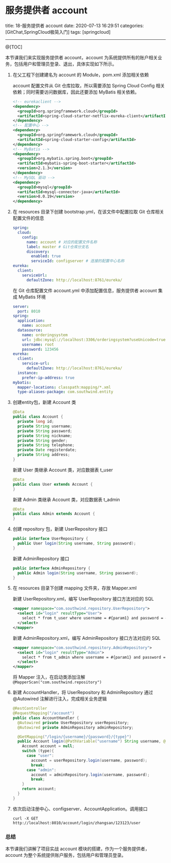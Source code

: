 # 服务提供者 account

title: 18-服务提供者 account
date: 2020-07-13 16:29:51
categories: [GitChat,SpringCloud极简入门]
tags: [springcloud]

---

@[TOC]

本节课我们来实现服务提供者 account，account 为系统提供所有的账户相关业务，包括用户和管理员登录、退出，具体实现如下所示。

1. 在父工程下创建建名为 account 的 Module，pom.xml 添加相关依赖

   account 配置文件从 Git 仓库拉取，所以需要添加 Spring Cloud Config 相关依赖；同时需要访问数据库，因此还要添加 MyBatis 相关依赖。

   ```xml
   <!-- eurekaclient -->
   <dependency>
     <groupId>org.springframework.cloud</groupId>
     <artifactId>spring-cloud-starter-netflix-eureka-client</artifactId>
   </dependency>
   <!-- 配置中心 -->
   <dependency>
     <groupId>org.springframework.cloud</groupId>
     <artifactId>spring-cloud-starter-config</artifactId>
   </dependency>
   <!-- MyBatis -->
   <dependency>
     <groupId>org.mybatis.spring.boot</groupId>
     <artifactId>mybatis-spring-boot-starter</artifactId>
     <version>2.1.3</version>
   </dependency>
   <!-- MySQL 驱动 -->
   <dependency>
     <groupId>mysql</groupId>
     <artifactId>mysql-connector-java</artifactId>
     <version>8.0.19</version>
   </dependency>
   ```
   
2. 在 resources 目录下创建 bootstrap.yml，在该文件中配置拉取 Git 仓库相关配置文件的信息

   ```yaml
   spring:
     cloud:
       config:
         name: account # 对应的配置文件名称
         label: master # Git仓库分支名
         discovery:
           enabled: true
           serviceId: configserver # 连接的配置中心名称
   eureka:
     client:
       serviceUrl:
         defaultZone: http://localhost:8761/eureka/
   ```

   在 Git 仓库配置文件 account.yml 中添加配置信息，服务提供者 account 集成 MyBatis 环境

   ```yaml
   server:
     port: 8010
   spring:
     application:
       name: account
     datasource:
       name: orderingsystem
       url: jdbc:mysql://localhost:3306/orderingsystem?useUnicode=true&characterEncoding=UTF-8
       username: root
       password: 123456
   eureka:
     client:
       service-url:
         defaultZone: http://localhost:8761/eureka/
     instance:
       prefer-ip-address: true
   mybatis:
     mapper-locations: classpath:mapping/*.xml
     type-aliases-package: com.southwind.entity
   ```

3. 创建entity包，新建 Account 类

   ```java
   @Data
   public class Account {
     private long id;
     private String username;
     private String password;
     private String nickname;
     private String gender;
     private String telephone;
     private Date registerdate;
     private String address;
   }
   ```

   新建 User 类继承 Account 类，对应数据表 t_user

   ```java
   @Data
   public class User extends Account {
   }
   ```

   新建 Admin 类继承 Account 类，对应数据表 t_admin

   ```java
   @Data
   public class Admin extends Account {
   }
   ```

4. 创建 repository 包，新建 UserRepository 接口

   ```java
   public interface UserRepository {
     public User login(String username, String password);
   }
   ```

   新建 AdminRepository 接口

   ```java
   public interface AdminRepository {
     public Admin login(String username, String password);
   }
   ```

5. 在 resources 目录下创建 mapping 文件夹，存放 Mapper.xml

   新建 UserRepository.xml，编写 UserRepository 接口方法对应的 SQL

   ```xml
   <mapper namespace="com.southwind.repository.UserRepository">
     <select id="login" resultType="User">
       select * from t_user where username = #{param1} and password = #{param2}
     </select>
   </mapper>
   ```

   新建 AdminRepository.xml，编写 AdminRepository 接口方法对应的 SQL

   ```xml
   <mapper namespace="com.southwind.repository.AdminRepository">
     <select id="login" resultType="Admin">
       select * from t_admin where username = #{param1} and password = #{param2}
     </select>
   </mapper>
   ```

   将 Mapper 注入，在启动类添加注解 `@MapperScan("com.southwind.repository")`

6. 新建 AccountHandler，将 UserRepository 和 AdminRepository 通过 @Autowired 注解进行注入，完成相关业务逻辑

   ```java
   @RestController
   @RequestMapping("/account")
   public class AccountHandler {
     @Autowired private UserRepository userRepository;
     @Autowired private AdminRepository adminRepository;
   
     @GetMapping("/login/{username}/{password}/{type}")
     public Account login(@PathVariable("username") String username, @PathVariable("password") String password, @PathVariable("type") String type) {
       Account account = null;
       switch (type){
         case "user":
           account = userRepository.login(username, password);
           break;
         case "admin":
           account = adminRepository.login(username, password);
           break;
       }
       return account;
     }
   }
   ```

7. 依次启动注册中心、configserver、AccountApplication。调用接口

   ```shell
   curl -X GET http://localhost:8010/account/login/zhangsan/123123/user
   ```

### 总结
本节课我们讲解了项目实战 account 模块的搭建，作为一个服务提供者，account 为整个系统提供账户服务，包括用户和管理员登录。
